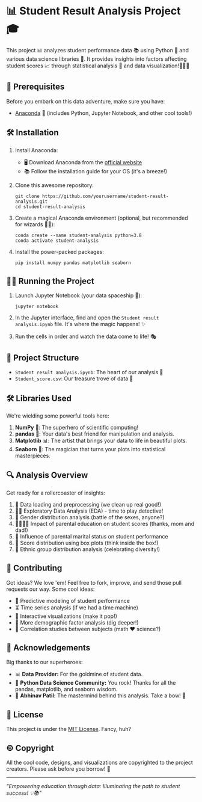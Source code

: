 # 📊 Student Result Analysis Project 🎓

This project 📊 analyzes student performance data 📚 using Python 🐍 and various data science libraries 🤖. It provides insights into factors affecting student scores 📈 through statistical analysis 🧠 and data visualization!🎨🐍✨

## 🚀 Prerequisites

Before you embark on this data adventure, make sure you have:

- [Anaconda](https://www.anaconda.com/products/distribution) 🐍 (includes Python, Jupyter Notebook, and other cool tools!)

## 🛠️ Installation

1. Install Anaconda:
   - 🖥️ Download Anaconda from the [official website](https://www.anaconda.com/products/distribution)
   - 📚 Follow the installation guide for your OS (it's a breeze!)

2. Clone this awesome repository:
   ```
   git clone https://github.com/yourusername/student-result-analysis.git
   cd student-result-analysis
   ```

3. Create a magical Anaconda environment (optional, but recommended for wizards 🧙‍♂️):
   ```
   conda create --name student-analysis python=3.8
   conda activate student-analysis
   ```

4. Install the power-packed packages:
   ```
   pip install numpy pandas matplotlib seaborn
   ```

## 🏃‍♂️ Running the Project

1. Launch Jupyter Notebook (your data spaceship 🚀):
   ```
   jupyter notebook
   ```

2. In the Jupyter interface, find and open the `Student result analysis.ipynb` file. It's where the magic happens! ✨

3. Run the cells in order and watch the data come to life! 🎭

## 📁 Project Structure

- `Student result analysis.ipynb`: The heart of our analysis 💖
- `Student_score.csv`: Our treasure trove of data 💎

## 🛠️ Libraries Used

We're wielding some powerful tools here:

1. **NumPy** 🧮: The superhero of scientific computing!
2. **pandas** 🐼: Your data's best friend for manipulation and analysis.
3. **Matplotlib** 📊: The artist that brings your data to life in beautiful plots.
4. **Seaborn** 🌊: The magician that turns your plots into statistical masterpieces.

## 🔍 Analysis Overview

Get ready for a rollercoaster of insights:

1. 🧹 Data loading and preprocessing (we clean up real good!)
2. 🕵️‍♂️ Exploratory Data Analysis (EDA) - time to play detective!
3. 👫 Gender distribution analysis (battle of the sexes, anyone?)
4. 👨‍👩‍👧‍👦 Impact of parental education on student scores (thanks, mom and dad!)
5. 💑 Influence of parental marital status on student performance
6. 📏 Score distribution using box plots (think inside the box!)
7. 🌈 Ethnic group distribution analysis (celebrating diversity!)

## 🤝 Contributing

Got ideas? We love 'em! Feel free to fork, improve, and send those pull requests our way. Some cool ideas:

- 🔮 Predictive modeling of student performance
- ⏳ Time series analysis (if we had a time machine)
- 🎨 Interactive visualizations (make it pop!)
- 👥 More demographic factor analysis (dig deeper!)
- 🔗 Correlation studies between subjects (math ❤️ science?)

## 🙏 Acknowledgements

Big thanks to our superheroes:

* 📊 **Data Provider:** For the goldmine of student data.
* 🐍 **Python Data Science Community:** You rock! Thanks for all the pandas, matplotlib, and seaborn wisdom.
* 🌟 **Abhinav Patil:** The mastermind behind this analysis. Take a bow! 👏

## 📜 License

This project is under the [MIT License](https://opensource.org/licenses/MIT). Fancy, huh?

## ©️ Copyright

All the cool code, designs, and visualizations are copyrighted to the project creators. Please ask before you borrow! 🙏

---

*"Empowering education through data: Illuminating the path to student success! 💡📚"*
